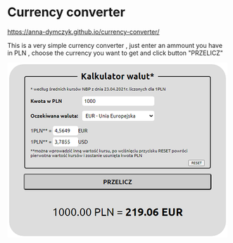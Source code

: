 # Currency converter

https://anna-dymczyk.github.io/currency-converter/
 
This is a very simple currency converter , just enter an ammount you have in PLN , choose the currency you want to get and click button "PRZELICZ"

![Curency converter](img\currencyConverter.png)